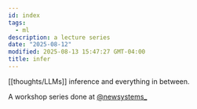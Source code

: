 ```yaml
---
id: index
tags:
  - ml
description: a lecture series
date: "2025-08-12"
modified: 2025-08-13 15:47:27 GMT-04:00
title: infer
---
```


[[thoughts/LLMs]] inference and everything in between.

A workshop series done at [@newsystems\_](https://x.com/newsystems_)
